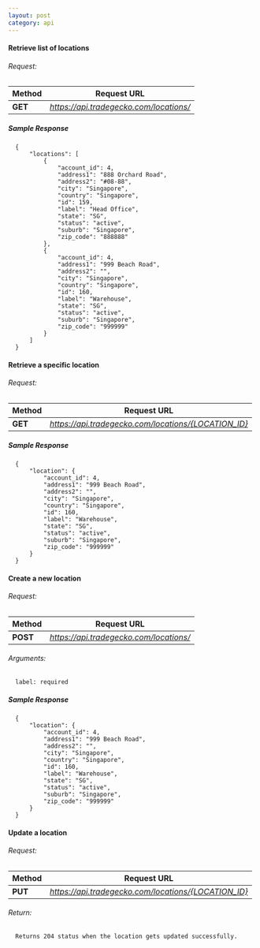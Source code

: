 ```yaml
---
layout: post
category: api
---
```


####   Retrieve list of locations

######     Request:
Method     | Request URL   
-----------| ------------- 
**GET**    | *https://api.tradegecko.com/locations/*

##### Sample Response

      {
          "locations": [
              {
                  "account_id": 4,
                  "address1": "888 Orchard Road",
                  "address2": "#08-88",
                  "city": "Singapore",
                  "country": "Singapore",
                  "id": 159,
                  "label": "Head Office",
                  "state": "SG",
                  "status": "active",
                  "suburb": "Singapore",
                  "zip_code": "888888"
              },
              {
                  "account_id": 4,
                  "address1": "999 Beach Road",
                  "address2": "",
                  "city": "Singapore",
                  "country": "Singapore",
                  "id": 160,
                  "label": "Warehouse",
                  "state": "SG",
                  "status": "active",
                  "suburb": "Singapore",
                  "zip_code": "999999"
              }
          ]
      }

####   Retrieve a specific location

######     Request:
Method     | Request URL   
-----------| ------------- 
**GET**    | *https://api.tradegecko.com/locations/{LOCATION_ID}*

##### Sample Response

      {
          "location": {
              "account_id": 4,
              "address1": "999 Beach Road",
              "address2": "",
              "city": "Singapore",
              "country": "Singapore",
              "id": 160,
              "label": "Warehouse",
              "state": "SG",
              "status": "active",
              "suburb": "Singapore",
              "zip_code": "999999"
          }
      }

####   Create a new location

######     Request:
Method     | Request URL   
-----------| ------------- 
**POST**    | *https://api.tradegecko.com/locations/*

######     Arguments:
      label: required

##### Sample Response

      {
          "location": {
              "account_id": 4,
              "address1": "999 Beach Road",
              "address2": "",
              "city": "Singapore",
              "country": "Singapore",
              "id": 160,
              "label": "Warehouse",
              "state": "SG",
              "status": "active",
              "suburb": "Singapore",
              "zip_code": "999999"
          }
      }

####   Update a location

######     Request:
Method     | Request URL   
-----------| ------------- 
**PUT**    | *https://api.tradegecko.com/locations/{LOCATION_ID}*

###### Return:
      Returns 204 status when the location gets updated successfully. 
